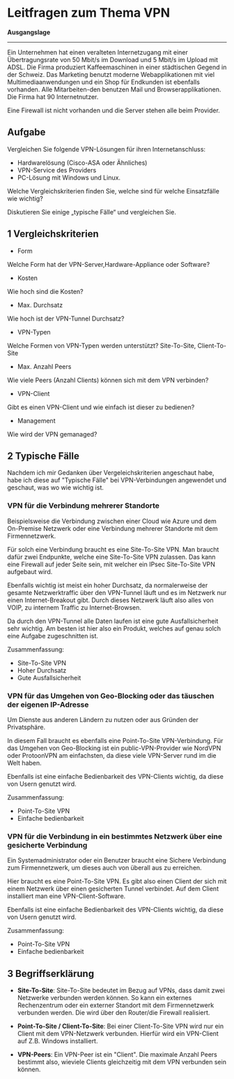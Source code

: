 # Leitfragen zum Thema VPN

**Ausgangslage**
***
Ein Unternehmen hat einen veralteten Internetzugang mit einer Übertragungsrate von 50 Mbit/s im Download und 5 Mbit/s im Upload mit ADSL. Die Firma produziert Kaffeemaschinen in einer städtischen Gegend in der Schweiz. Das Marketing benutzt moderne Webapplikationen mit viel Multimediaanwendungen und ein Shop für Endkunden ist ebenfalls vorhanden. Alle Mitarbeiten-den benutzen Mail und Browserapplikationen. Die Firma hat 90 Internetnutzer.

Eine Firewall ist nicht vorhanden und die Server stehen alle beim Provider.


## **Aufgabe**

Vergleichen Sie folgende VPN-Lösungen für ihren Internetanschluss:  

- Hardwarelösung (Cisco-ASA oder Ähnliches) 
- VPN-Service des Providers 
- PC-Lösung mit Windows und Linux.  

Welche Vergleichskriterien finden Sie, welche sind für welche Einsatzfälle wie wichtig? 

Diskutieren Sie einige „typische Fälle“ und vergleichen Sie. 


## **1 Vergleichskriterien**
- Form

Welche Form hat der VPN-Server,Hardware-Appliance oder Software?

- Kosten 

Wie hoch sind die Kosten? 

- Max. Durchsatz

Wie hoch ist der VPN-Tunnel Durchsatz?

- VPN-Typen 

Welche Formen von VPN-Typen werden unterstützt? Site-To-Site, Client-To-Site

- Max. Anzahl Peers

Wie viele Peers (Anzahl Clients) können sich mit dem VPN verbinden?

- VPN-Client

Gibt es einen VPN-Client und wie einfach ist dieser zu bedienen?

- Management

Wie wird der VPN gemanaged? 


## **2 Typische Fälle**

Nachdem ich mir Gedanken über Vergeleichskriterien angeschaut habe, habe ich diese auf "Typische Fälle" bei VPN-Verbindungen angewendet und geschaut, was wo wie wichtig ist. 


### **VPN für die Verbindung mehrerer Standorte**

Beispielsweise die Verbindung zwischen einer Cloud wie Azure und dem On-Premise Netzwerk oder eine Verbindung mehrerer Standorte mit dem Firmennetzwerk.  

Für solch eine Verbindung braucht es eine Site-To-Site VPN. Man braucht dafür zwei Endpunkte, welche eine Site-To-Site VPN zulassen. Das kann eine Firewall auf jeder Seite sein, mit welcher ein IPsec Site-To-Site VPN aufgebaut wird. 

Ebenfalls wichtig ist meist ein hoher Durchsatz, da normalerweise der gesamte Netzwerktraffic über den VPN-Tunnel läuft und es im Netzwerk nur einen Internet-Breakout gibt. Durch dieses Netzwerk läuft also alles von VOIP, zu internem Traffic zu Internet-Browsen. 

Da durch den VPN-Tunnel alle Daten laufen ist eine gute Ausfallsicherheit sehr wichtig. Am besten ist hier also ein Produkt, welches auf genau solch eine Aufgabe zugeschnitten ist. 

Zusammenfassung:
- Site-To-Site VPN 
- Hoher Durchsatz
- Gute Ausfallsicherheit



### **VPN für das Umgehen von Geo-Blocking oder das täuschen der eigenen IP-Adresse**
Um Dienste aus anderen Ländern zu nutzen oder aus Gründen der Privatsphäre. 

In diesem Fall braucht es ebenfalls eine Point-To-Site VPN-Verbindung. Für das Umgehen von Geo-Blocking ist ein public-VPN-Provider wie NordVPN oder ProtoonVPN am einfachsten, da diese viele VPN-Server rund im die Welt haben. 

Ebenfalls ist eine einfache Bedienbarkeit des VPN-Clients wichtig, da diese von Usern genutzt wird. 

Zusammenfassung:
- Point-To-Site VPN 
- Einfache bedienbarkeit

### **VPN für die Verbindung in ein bestimmtes Netzwerk über eine gesicherte Verbindung** 
Ein Systemadministrator oder ein Benutzer braucht eine Sichere Verbindung zum Firmennetzwerk, um dieses auch von überall aus zu erreichen. 

Hier braucht es eine Point-To-Site VPN. Es gibt also einen Client der sich mit einem Netzwerk über einen gesicherten Tunnel verbindet. Auf dem Client installiert man eine VPN-Client-Software. 

Ebenfalls ist eine einfache Bedienbarkeit des VPN-Clients wichtig, da diese von Usern genutzt wird. 

Zusammenfassung:
- Point-To-Site VPN 
- Einfache bedienbarkeit


## **3 Begriffserklärung**

- **Site-To-Site**: Site-To-Site bedeutet im Bezug auf VPNs, dass damit zwei Netzwerke verbunden werden können. So kann ein externes Rechenzentrum oder ein externer Standort mit dem Firmennetzwerk verbunden werden. Die wird über den Router/die Firewall realisiert. 

- **Point-To-Site / Client-To-Site**: Bei einer Client-To-Site VPN wird nur ein Client mit dem VPN-Netzwerk verbunden. Hierfür wird ein VPN-Client auf Z.B. Windows installiert. 

- **VPN-Peers**: Ein VPN-Peer ist ein "Client". Die maximale Anzahl Peers bestimmt also, wieviele  Clients gleichzeitig mit dem VPN verbunden sein können. 